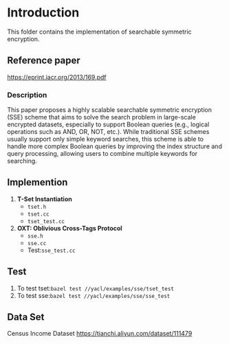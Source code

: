 # Introduction

This folder contains the implementation of searchable symmetric encryption.

## Reference paper

https://eprint.iacr.org/2013/169.pdf

### Description

This paper proposes a highly scalable searchable symmetric encryption (SSE) scheme that aims to solve the search problem in large-scale encrypted datasets, especially to support Boolean queries (e.g., logical operations such as AND, OR, NOT, etc.). While traditional SSE schemes usually support only simple keyword searches, this scheme is able to handle more complex Boolean queries by improving the index structure and query processing, allowing users to combine multiple keywords for searching.

## Implemention

1. **T-Set Instantiation**
   - `tset.h`
   - `tset.cc`
   - `tset_test.cc`
2. **OXT: Oblivious Cross-Tags Protocol**
   - `sse.h`
   - `sse.cc`
   - Test:`sse_test.cc`

## Test

1. To test tset:`bazel test //yacl/examples/sse/tset_test`
2. To test sse:`bazel test //yacl/examples/sse/sse_test`

## Data Set

Census Income Dataset
https://tianchi.aliyun.com/dataset/111479







### 